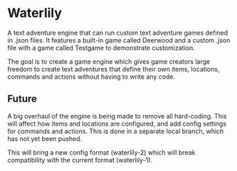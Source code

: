 # Waterlily

A text adventure engine that can run custom text adventure games defined in .json files.
It features a built-in game called Deerwood and a custom .json file with a game called Testgame to demonstrate customization.

The goal is to create a game engine which gives game creators large freedom to create text adventures that define their own items, locations, commands and actions without having to write any code. 
## Future

A big overhaul of the engine is being made to remove all hard-coding. 
This will affect how items and locations are configured, and add config settings for commands and actions.
This is done in a separate local branch, which has not yet been pushed.

This will bring a new config format (waterlily-2) which will break compatibility with the current format (waterlily-1).
